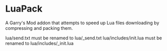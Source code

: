 # LuaPack #

A Garry's Mod addon that attempts to speed up Lua files downloading by compressing and packing them.

lua/send.txt must be renamed to lua/_send.txt
lua/includes/init.lua must be renamed to lua/includes/_init.lua